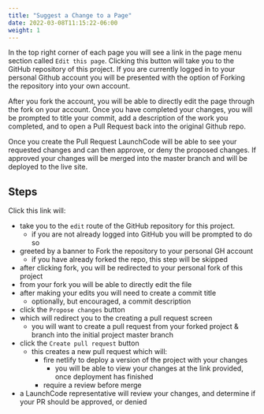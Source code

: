 ```yaml
---
title: "Suggest a Change to a Page"
date: 2022-03-08T11:15:22-06:00
weight: 1
---
```


In the top right corner of each page you will see a link in the page menu section called `Edit this page`. Clicking this button will take you to the GitHub repository of this project. If you are currently logged in to your personal Github account you will be presented with the option of Forking the repository into your own account.

After you fork the account, you will be able to directly edit the page through the fork on your account. Once you have completed your changes, you will be prompted to title your commit, add a description of the work you completed, and to open a Pull Request back into the original Github repo.

Once you create the Pull Request LaunchCode will be able to see your requested changes and can then approve, or deny the proposed changes. If approved your changes will be merged into the master branch and will be deployed to the live site.


## Steps

Click this link will:

- take you to the `edit` route of the GitHub repository for this project.
  - if you are not already logged into GitHub you will be prompted to do so
- greeted by a banner to Fork the repository to your personal GH account
  - if you have already forked the repo, this step will be skipped
- after clicking fork, you will be redirected to your personal fork of this project
- from your fork you will be able to directly edit the file
- after making your edits you will need to create a commit title
  - optionally, but encouraged, a commit description
- click the `Propose changes` button
- which will redirect you to the creating a pull request screen
  - you will want to create a pull request from your forked project & branch into the initial project master branch
- click the `Create pull request` button
  - this creates a new pull request which will:
     - fire netlify to deploy a version of the project with your changes
       - you will be able to view your changes at the link provided, once deployment has finished
     - require a review before merge
- a LaunchCode representative will review your changes, and determine if your PR should be approved, or denied